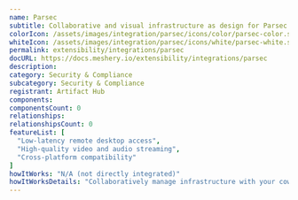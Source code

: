 ```yaml
---
name: Parsec
subtitle: Collaborative and visual infrastructure as design for Parsec
colorIcon: /assets/images/integration/parsec/icons/color/parsec-color.svg
whiteIcon: /assets/images/integration/parsec/icons/white/parsec-white.svg
permalink: extensibility/integrations/parsec
docURL: https://docs.meshery.io/extensibility/integrations/parsec
description: 
category: Security & Compliance
subcategory: Security & Compliance
registrant: Artifact Hub
components: 
componentsCount: 0
relationships: 
relationshipsCount: 0
featureList: [
  "Low-latency remote desktop access",
  "High-quality video and audio streaming",
  "Cross-platform compatibility"
]
howItWorks: "N/A (not directly integrated)"
howItWorksDetails: "Collaboratively manage infrastructure with your coworkers synchronously sharing the same designs."
---
```

